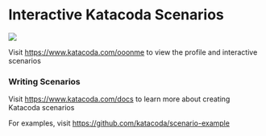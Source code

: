 # Interactive Katacoda Scenarios

[![](http://shields.katacoda.com/katacoda/ooonme/count.svg)](https://www.katacoda.com/ooonme "Get your profile on Katacoda.com")

Visit https://www.katacoda.com/ooonme to view the profile and interactive scenarios

### Writing Scenarios
Visit https://www.katacoda.com/docs to learn more about creating Katacoda scenarios

For examples, visit https://github.com/katacoda/scenario-example
